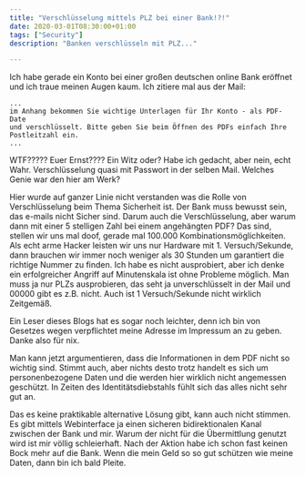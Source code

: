 ```yaml
---
title: "Verschlüsselung mittels PLZ bei einer Bank!?!"
date: 2020-03-01T08:30:00+01:00
tags: ["Security"]
description: "Banken verschlüsseln mit PLZ..."

---
```


Ich habe gerade ein Konto bei einer großen deutschen online Bank eröffnet und
ich traue meinen Augen kaum. Ich zitiere mal aus der Mail:

```
...
im Anhang bekommen Sie wichtige Unterlagen für Ihr Konto - als PDF-Date
und verschlüsselt. Bitte geben Sie beim Öffnen des PDFs einfach Ihre 
Postleitzahl ein.
...
```

WTF????? Euer Ernst???? Ein Witz oder? Habe ich gedacht, aber nein, echt Wahr.
Verschlüsselung quasi mit Passwort in der selben Mail. Welches Genie war den
hier am Werk?

Hier wurde auf ganzer Linie nicht verstanden was die Rolle von Verschlüsselung
beim Thema Sicherheit ist. Der Bank muss bewusst sein, das e-mails nicht Sicher
sind. Darum auch die Verschlüsselung, aber warum dann mit einer 5 stelligen Zahl
bei einem angehängten PDF? Das sind, stellen wir uns mal doof, gerade mal
100.000 Kombinationsmöglichkeiten. Als echt arme Hacker leisten wir uns nur
Hardware mit 1. Versuch/Sekunde, dann brauchen wir immer noch weniger als 30
Stunden um garantiert die richtige Nummer zu finden. Ich habe es nicht
ausprobiert, aber ich denke ein erfolgreicher Angriff auf Minutenskala ist ohne
Probleme möglich. Man muss ja nur PLZs ausprobieren, das seht ja unverschlüsselt
in der Mail und 00000 gibt es z.B. nicht. Auch ist 1 Versuch/Sekunde nicht
wirklich Zeitgemäß.

Ein Leser dieses Blogs hat es sogar noch leichter, denn ich bin von Gesetzes
wegen verpflichtet meine Adresse im Impressum an zu geben. Danke also für nix.

Man kann jetzt argumentieren, dass die Informationen in dem PDF nicht so wichtig
sind. Stimmt auch, aber nichts desto trotz handelt es sich um personenbezogene
Daten und die werden hier wirklich nicht angemessen geschützt. In Zeiten des
Identitätsdiebstahls fühlt sich das alles nicht sehr gut an.

Das es keine praktikable alternative Lösung gibt, kann auch nicht stimmen. Es
gibt mittels Webinterface ja einen sicheren bidirektionalen Kanal zwischen der
Bank und mir. Warum der nicht für die Übermittlung genutzt wird ist mir völlig
schleierhaft. Nach der Aktion habe ich schon fast keinen Bock mehr auf die Bank.
Wenn die mein Geld so so gut schützen wie meine Daten, dann bin ich bald Pleite.
